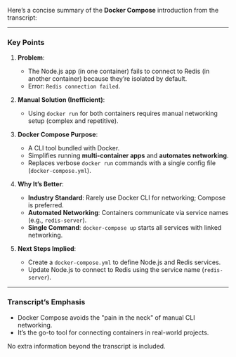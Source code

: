 Here’s a concise summary of the **Docker Compose** introduction from the transcript:

---

### **Key Points**  
1. **Problem**:  
   - The Node.js app (in one container) fails to connect to Redis (in another container) because they’re isolated by default.  
   - Error: `Redis connection failed`.  

2. **Manual Solution (Inefficient)**:  
   - Using `docker run` for both containers requires manual networking setup (complex and repetitive).  

3. **Docker Compose Purpose**:  
   - A CLI tool bundled with Docker.  
   - Simplifies running **multi-container apps** and **automates networking**.  
   - Replaces verbose `docker run` commands with a single config file (`docker-compose.yml`).  

4. **Why It’s Better**:  
   - **Industry Standard**: Rarely use Docker CLI for networking; Compose is preferred.  
   - **Automated Networking**: Containers communicate via service names (e.g., `redis-server`).  
   - **Single Command**: `docker-compose up` starts all services with linked networking.  

5. **Next Steps Implied**:  
   - Create a `docker-compose.yml` to define Node.js and Redis services.  
   - Update Node.js to connect to Redis using the service name (`redis-server`).  

---

### **Transcript’s Emphasis**  
- Docker Compose avoids the "pain in the neck" of manual CLI networking.  
- It’s the go-to tool for connecting containers in real-world projects.  

No extra information beyond the transcript is included.